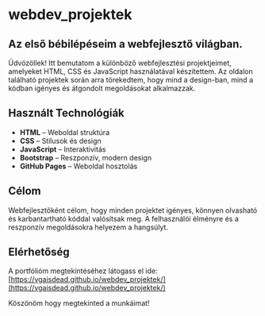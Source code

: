 # webdev_projektek

## Az első bébilépéseim a webfejlesztő világban.

Üdvözöllek!
Itt bemutatom a különböző webfejlesztési projektjeimet, amelyeket HTML, CSS és JavaScript használatával készítettem.
Az oldalon található projektek során arra törekedtem, hogy mind a design-ban, mind a kódban igényes és átgondolt megoldásokat alkalmazzak.

## Használt Technológiák

- **HTML** – Weboldal struktúra
- **CSS** – Stílusok és design
- **JavaScript** – Interaktivitás
- **Bootstrap** – Reszponzív, modern design
- **GitHub Pages** – Weboldal hosztolás

## Célom

Webfejlesztőként célom, hogy minden projektet igényes, könnyen olvasható és karbantartható kóddal valósítsak meg. A felhasználói élményre és a reszponzív megoldásokra helyezem a hangsúlyt.

## Elérhetőség

A portfólióm megtekintéséhez látogass el ide:  
[https://vgaisdead.github.io/webdev_projektek/](https://vgaisdead.github.io/webdev_projektek/)

Köszönöm hogy megtekinted a munkáimat!
